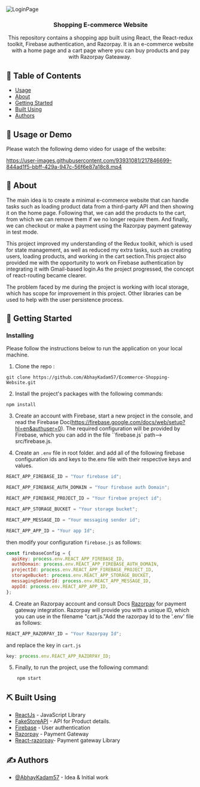 ![LoginPage](https://user-images.githubusercontent.com/93931081/217845609-a15ca13a-60d3-4e02-bf4a-6a69baa1b918.jpg)

<h3 align="center">Shopping E-commerce Website</h3>

<p align="center">This repository contains a shopping app built using React, the React-redux toolkit, Firebase authentication, and Razorpay. It is an e-commerce website with a home page and a cart page where you can buy products and pay with Razorpay Gateaway.  </p>

## 📝 Table of Contents

- [Usage](#usage)
- [About](#about)
- [Getting Started](#getting_started)
- [Built Using](#built_using)
- [Authors](#authors)

## 🎈 Usage or Demo <a name="usage"></a>

Please watch the following demo video for usage of the website:

https://user-images.githubusercontent.com/93931081/217846699-844ad1f5-bbff-429a-947c-56f6e87a18c8.mp4

## 🧐 About <a name = "about"></a>

The main idea is to create a minimal e-commerce website that can handle tasks such as loading product data from a third-party API and then showing it on the home page. Following that, we can add the products to the cart, from which we can remove them if we no longer require them. And finally, we can checkout or make a payment using the Razorpay payment gateway in test mode.

This project improved my understanding of the Redux toolkit, which is used for state management, as well as reduced my extra tasks, such as creating users, loading products, and working in the cart section.This project also provided me with the opportunity to work on Firebase authentication by integrating it with Gmail-based login.As the project progressed, the concept of react-routing became clearer.

The problem faced by me during the project is working with local storage, which has scope for improvement in this project. Other libraries can be used to help with the user persistence process.

## 🏁 Getting Started <a name = "getting_started"></a>

### Installing

Please follow the instructions below to run the application on your local machine.

1. Clone the repo :

```
git clone https://github.com/AbhayKadam57/Ecommerce-Shopping-Website.git
```

2. Install the project's packages with the following commands:

```
npm install
```

3. Create an account with Firebase, start a new project in the console, and read the Firebase Doc(https://firebase.google.com/docs/web/setup?hl=en&authuser=0). The required configuration will be provided by Firebase, which you can add in the file ``firebase.js` path--> src/firebase.js.

4. Create an `.env` file in root folder. and add all of the following firebase configuration ids and keys to the.env file with their respective keys and values.

```javascript
REACT_APP_FIREBASE_ID = "Your firebase id";

REACT_APP_FIREBASE_AUTH_DOMAIN = "Your firebase auth Domain";

REACT_APP_FIREBASE_PROJECT_ID = "Your firebae project id";

REACT_APP_STORAGE_BUCKET = "Your storage bucket";

REACT_APP_MESSAGE_ID = "Your messaging sender id";

REACT_APP_APP_ID = "Your app Id";
```

then modify your configuration `firebase.js` as follows:

```javascript
const firebaseConfig = {
  apiKey: process.env.REACT_APP_FIREBASE_ID,
  authDomain: process.env.REACT_APP_FIREBASE_AUTH_DOMAIN,
  projectId: process.env.REACT_APP_FIREBASE_PROJECT_ID,
  storageBucket: process.env.REACT_APP_STORAGE_BUCKET,
  messagingSenderId: process.env.REACT_APP_MESSAGE_ID,
  appId: process.env.REACT_APP_APP_ID,
};
```

4. Create an Razorpay account and consult Docs [Razorpay](https://razorpay.com/docs/#home-payments) for payment gateway integration. Razorpay will provide you with a unique ID, which you can use in the filename "cart.js."Add the razorpay Id to the '.env' file as follows:

```javascript
REACT_APP_RAZORPAY_ID = "Your Razorpay Id";
```

and replace the key in `cart.js`

```javascript
key: process.env.REACT_APP_RAZORPAY_ID;
```

5. Finally, to run the project, use the following command:

```
    npm start
```

## ⛏️ Built Using <a name = "built_using"></a>

- [ReactJs](https://beta.reactjs.org/) - JavaScript Library
- [FakeStoreAPI](https://fakestoreapi.com/) - API for Product details.
- [Firebase](https://console.firebase.google.com/) - User authentication
- [Razorpay](https://razorpay.com/) - Payment Gateway
- [React-razorpay](https://www.npmjs.com/package/react-razorpay)- Payment gateway Library

## ✍️ Authors <a name = "authors"></a>

- [@AbhayKadam57](https://github.com/AbhayKadam57) - Idea & Initial work
